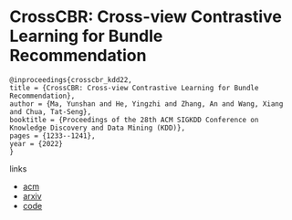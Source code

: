 # CrossCBR: Cross-view Contrastive Learning for Bundle Recommendation

```
@inproceedings{crosscbr_kdd22,
title = {CrossCBR: Cross-view Contrastive Learning for Bundle Recommendation},
author = {Ma, Yunshan and He, Yingzhi and Zhang, An and Wang, Xiang and Chua, Tat-Seng},
booktitle = {Proceedings of the 28th ACM SIGKDD Conference on Knowledge Discovery and Data Mining (KDD)},
pages = {1233--1241},
year = {2022}
}
```

links
- [acm](https://dl.acm.org/doi/10.1145/3534678.3539229)
- [arxiv](https://arxiv.org/abs/2206.00242)
- [code](https://github.com/mysbupt/CrossCBR)
